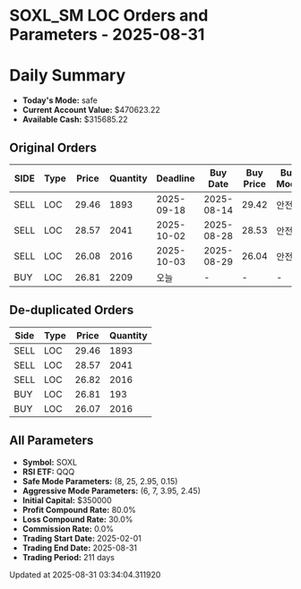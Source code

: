 # SOXL_SM LOC Orders and Parameters - 2025-08-31

# Daily Summary

- **Today's Mode:** safe
- **Current Account Value:** $470623.22
- **Available Cash:** $315685.22

## Original Orders

| SIDE | Type | Price | Quantity | Deadline | Buy Date | Buy Price | Buy Mode |
|------|------|-------|----------|----------|----------|-----------|----------|
| SELL | LOC | 29.46 | 1893 | 2025-09-18 | 2025-08-14 | 29.42 | 안전 |
| SELL | LOC | 28.57 | 2041 | 2025-10-02 | 2025-08-28 | 28.53 | 안전 |
| SELL | LOC | 26.08 | 2016 | 2025-10-03 | 2025-08-29 | 26.04 | 안전 |
| BUY | LOC | 26.81 | 2209 | 오늘 | - | - | - |

## De-duplicated Orders

| Side | Type | Price | Quantity |
|------|------|-------|----------|
| SELL | LOC | 29.46 | 1893 |
| SELL | LOC | 28.57 | 2041 |
| SELL | LOC | 26.82 | 2016 |
| BUY | LOC | 26.81 | 193 |
| BUY | LOC | 26.07 | 2016 |

## All Parameters

- **Symbol:** SOXL
- **RSI ETF:** QQQ
- **Safe Mode Parameters:** (8, 25, 2.95, 0.15)
- **Aggressive Mode Parameters:** (6, 7, 3.95, 2.45)
- **Initial Capital:** $350000
- **Profit Compound Rate:** 80.0%
- **Loss Compound Rate:** 30.0%
- **Commission Rate:** 0.0%
- **Trading Start Date:** 2025-02-01
- **Trading End Date:** 2025-08-31
- **Trading Period:** 211 days

Updated at 2025-08-31 03:34:04.311920

